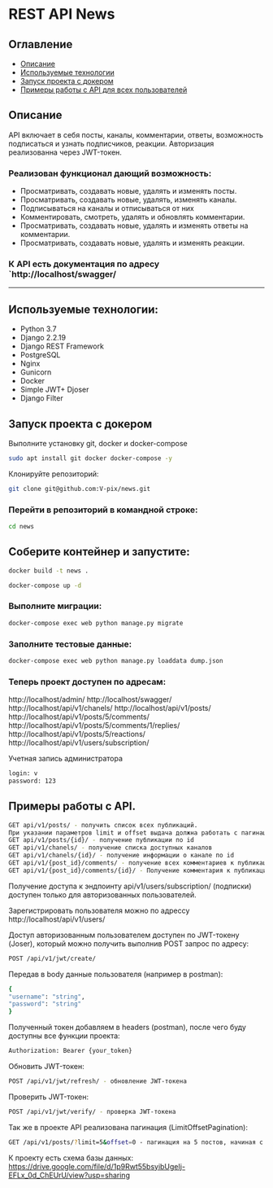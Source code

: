 # REST API News

## Оглавление
- [Описание](#description)
- [Используемые технологии](#technologies)
- [Запуск проекта с докером](#launch)
- [Примеры работы с API для всех пользователей](#unauth)

<a id=description></a>
## Описание
API включает в себя посты, каналы, комментарии, ответы, возможность подписаться и узнать подписчиков, реакции. Авторизация реализованна через JWT-токен.
### Реализован функционал дающий возможность:
* Просматривать, создавать новые, удалять и изменять посты.
* Просматривать, создавать новые, удалять, изменять каналы.
* Подписываться на каналы и отписываться от них
* Комментировать, смотреть, удалять и обновлять комментарии.
* Просматривать, создавать новые, удалять и изменять ответы на комментарии.
* Просматривать, создавать новые, удалять и изменять реакции.

### К API есть документация по адресу `http://localhost/swagger/
---
<a id=technologies></a>
## Используемые технологии:
- Python 3.7
- Django 2.2.19
- Django REST Framework
- PostgreSQL
- Nginx
- Gunicorn
- Docker
- Simple JWT+ Djoser
- Django Filter 

<a id=launch></a>
## Запуск проекта с докером
Выполните установку git, docker и docker-compose
```sh
sudo apt install git docker docker-compose -y
```
Клонируйте репозиторий:
```sh
git clone git@github.com:V-pix/news.git
```
### Перейти в репозиторий в командной строке:
```bash
cd news
```
## Cоберите контейнер и запустите:
```bash
docker build -t news .
```
```bash
docker-compose up -d
```
### Выполните миграции:
```bash
docker-compose exec web python manage.py migrate
```
### Заполните тестовые данные:
```bash
docker-compose exec web python manage.py loaddata dump.json
```
### Теперь проект доступен по адресам: 
http://localhost/admin/
http://localhost/swagger/
http://localhost/api/v1/chanels/
http://localhost/api/v1/posts/
http://localhost/api/v1/posts/5/comments/
http://localhost/api/v1/posts/5/comments/1/replies/
http://localhost/api/v1/posts/5/reactions/
http://localhost/api/v1/users/subscription/


Учетная запись администратора
```sh
login: v
password: 123
```

<a id=unauth></a>
## Примеры работы с API.
```bash
GET api/v1/posts/ - получить список всех публикаций.
При указании параметров limit и offset выдача должна работать с пагинацией
GET api/v1/posts/{id}/ - получение публикации по id
GET api/v1/chanels/ - получение списка доступных каналов
GET api/v1/chanels/{id}/ - получение информации о канале по id
GET api/v1/{post_id}/comments/ - получение всех комментариев к публикации
GET api/v1/{post_id}/comments/{id}/ - Получение комментария к публикации по id
```
Получение доступа к эндпоинту api/v1/users/subscription/
(подписки) доступен только для авторизованных пользователей.

Зарегистрировать пользователя можно по адрессу http://localhost/api/v1/users/

Доступ авторизованным пользователем доступен по JWT-токену (Joser),
который можно получить выполнив POST запрос по адресу:
```bash
POST /api/v1/jwt/create/
```
Передав в body данные пользователя (например в postman):
```bash
{
"username": "string",
"password": "string"
}
```
Полученный токен добавляем в headers (postman), после чего буду доступны все функции проекта:
```bash
Authorization: Bearer {your_token}
```
Обновить JWT-токен:
```bash
POST /api/v1/jwt/refresh/ - обновление JWT-токена
```
Проверить JWT-токен:
```bash
POST /api/v1/jwt/verify/ - проверка JWT-токена
```
Так же в проекте API реализована пагинация (LimitOffsetPagination):
```bash
GET /api/v1/posts/?limit=5&offset=0 - пагинация на 5 постов, начиная с первого
```

К проекту есть схема базы данных:
https://drive.google.com/file/d/1p9Rwt55bsyibUgeIj-EFLx_0d_ChEUrU/view?usp=sharing
